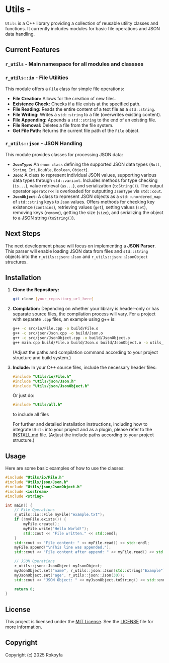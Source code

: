 # Utils - 

`Utils` is a C++ library providing a collection of reusable utility classes and functions. It currently includes modules for basic file operations and JSON data handling.

## Current Features

### `r_utils` - Main namespace for all modules and classses

### `r_utils::io` - File Utilities

This module offers a `File` class for simple file operations:

* **File Creation:** Allows for the creation of new files.
* **Existence Check:** Checks if a file exists at the specified path.
* **File Reading:** Reads the entire content of a text file as a `std::string`.
* **File Writing:** Writes a `std::string` to a file (overwrites existing content).
* **File Appending:** Appends a `std::string` to the end of an existing file.
* **File Removal:** Deletes a file from the file system.
* **Get File Path:** Returns the current file path of the `File` object.

### `r_utils::json` - JSON Handling

This module provides classes for processing JSON data:

* **`JsonType`:** An `enum class` defining the supported JSON data types (`Null`, `String`, `Int`, `Double`, `Boolean`, `Object`).
* **`Json`:** A class to represent individual JSON values, supporting various data types through `std::variant`. Includes methods for type checking (`is...`), value retrieval (`as...`), and serialization (`toString()`). The output operator `operator<<` is overloaded for outputting `JsonType` via `std::cout`.
* **`JsonObject`:** A class to represent JSON objects as a `std::unordered_map` of `std::string` keys to `Json` values. Offers methods for checking key existence (`contains`), retrieving values (`get`), setting values (`set`), removing keys (`remove`), getting the size (`size`), and serializing the object to a JSON string (`toString()`).

## Next Steps

The next development phase will focus on implementing a **JSON Parser**. This parser will enable loading JSON data from files and `std::string` objects into the `r_utils::json::Json` and `r_utils::json::JsonObject` structures.

## Installation

1.  **Clone the Repository:**
    ```bash
    git clone [your_repository_url_here]
    ```
2.  **Compilation:**
    Depending on whether your library is header-only or has separate source files, the compilation process will vary. For a project with separate `.cpp` files, an example using g++ is:
    ```bash
    g++ -c src/io/File.cpp -o build/File.o
    g++ -c src/json/Json.cpp -o build/Json.o
    g++ -c src/json/JsonObject.cpp -o build/JsonObject.o
    g++ main.cpp build/File.o build/Json.o build/JsonObject.o -o utils_app
    ```
    (Adjust the paths and compilation command according to your project structure and build system.)

3.  **Include:**
    In your C++ source files, include the necessary header files:
    ```cpp
    #include "Utils/io/File.h"
    #include "Utils/json/Json.h"
    #include "Utils/json/JsonObject.h"
    ```
    Or just do:
    ```cpp
    #include "Utils/all.h"
    ```
    to include all files

    For further and detailed installation instructions, including how to integrate `Utils` into your project and as a plugin, please refer to the [INSTALL.md](INSTALL.md) file. 
    (Adjust the include paths according to your project structure.)

## Usage

Here are some basic examples of how to use the classes:

```cpp
#include "Utils/io/File.h"
#include "Utils/json/Json.h"
#include "Utils/json/JsonObject.h"
#include <iostream>
#include <string>

int main() {
    // File Operations
    r_utils::io::File myFile("example.txt");
    if (!myFile.exists()) {
        myFile.create();
        myFile.write("Hello World!");
        std::cout << "File written." << std::endl;
    }
    std::cout << "File content: " << myFile.read() << std::endl;
    myFile.append("\nThis line was appended.");
    std::cout << "File content after append: " << myFile.read() << std::endl;

    // JSON Operations
    r_utils::json::JsonObject myJsonObject;
    myJsonObject.set("name", r_utils::json::Json(std::string("Example")));
    myJsonObject.set("age", r_utils::json::Json(30));
    std::cout << "JSON Object: " << myJsonObject.toString() << std::endl;

    return 0;
}
```

## License

This project is licensed under the [MIT License](LICENSE). See the [LICENSE](LICENSE) file for more information.

## Copyright

Copyright (c) 2025 Rokoyfa